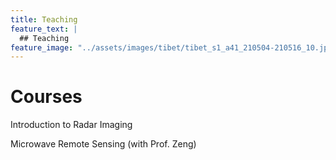 ```yaml
---
title: Teaching
feature_text: |
  ## Teaching
feature_image: "../assets/images/tibet/tibet_s1_a41_210504-210516_10.jpg"
---
```


# Courses


Introduction to Radar Imaging

Microwave Remote Sensing (with Prof. Zeng)

